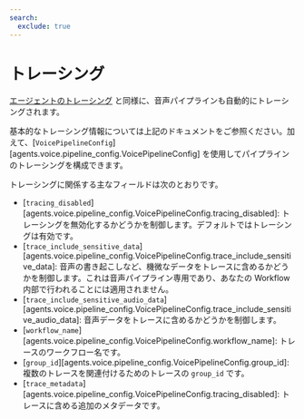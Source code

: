 ```yaml
---
search:
  exclude: true
---
```

# トレーシング

[エージェントのトレーシング](../tracing.md) と同様に、音声パイプラインも自動的にトレーシングされます。

基本的なトレーシング情報については上記のドキュメントをご参照ください。加えて、[`VoicePipelineConfig`][agents.voice.pipeline_config.VoicePipelineConfig] を使用してパイプラインのトレーシングを構成できます。

トレーシングに関係する主なフィールドは次のとおりです。

-   [`tracing_disabled`][agents.voice.pipeline_config.VoicePipelineConfig.tracing_disabled]: トレーシングを無効化するかどうかを制御します。デフォルトではトレーシングは有効です。
-   [`trace_include_sensitive_data`][agents.voice.pipeline_config.VoicePipelineConfig.trace_include_sensitive_data]: 音声の書き起こしなど、機微なデータをトレースに含めるかどうかを制御します。これは音声パイプライン専用であり、あなたの Workflow 内部で行われることには適用されません。
-   [`trace_include_sensitive_audio_data`][agents.voice.pipeline_config.VoicePipelineConfig.trace_include_sensitive_audio_data]: 音声データをトレースに含めるかどうかを制御します。
-   [`workflow_name`][agents.voice.pipeline_config.VoicePipelineConfig.workflow_name]: トレースのワークフロー名です。
-   [`group_id`][agents.voice.pipeline_config.VoicePipelineConfig.group_id]: 複数のトレースを関連付けるためのトレースの `group_id` です。
-   [`trace_metadata`][agents.voice.pipeline_config.VoicePipelineConfig.tracing_disabled]: トレースに含める追加のメタデータです。
